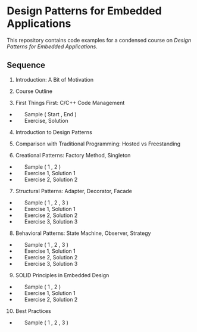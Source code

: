 # Design Patterns for Embedded Applications

This repository contains code examples for a condensed course on *Design Patterns for Embedded Applications*.



## Sequence

  01. Introduction: A Bit of Motivation
  02. Course Outline

  03. First Things First: C/C++ Code Management
  * &nbsp; &nbsp; &nbsp;   Sample ( Start , End )
  * &nbsp; &nbsp; &nbsp;   Exercise, Solution

  04. Introduction to Design Patterns
  05. Comparison with Traditional Programming: Hosted vs Freestanding
  
  06. Creational Patterns: Factory Method, Singleton
  * &nbsp; &nbsp; &nbsp;   Sample ( 1 , 2 )
  * &nbsp; &nbsp; &nbsp;   Exercise 1, Solution 1
  * &nbsp; &nbsp; &nbsp;   Exercise 2, Solution 2

  07. Structural Patterns: Adapter, Decorator, Facade
  * &nbsp; &nbsp; &nbsp;   Sample ( 1 , 2 , 3 )
  * &nbsp; &nbsp; &nbsp;   Exercise 1, Solution 1
  * &nbsp; &nbsp; &nbsp;   Exercise 2, Solution 2
  * &nbsp; &nbsp; &nbsp;   Exercise 3, Solution 3
  
  08. Behavioral Patterns: State Machine, Observer, Strategy
  * &nbsp; &nbsp; &nbsp;   Sample ( 1 , 2 , 3 )
  * &nbsp; &nbsp; &nbsp;   Exercise 1, Solution 1
  * &nbsp; &nbsp; &nbsp;   Exercise 2, Solution 2
  * &nbsp; &nbsp; &nbsp;   Exercise 3, Solution 3 
  
  09. SOLID Principles in Embedded Design
  * &nbsp; &nbsp; &nbsp;   Sample ( 1 , 2 )
  * &nbsp; &nbsp; &nbsp;   Exercise 1, Solution 1
  * &nbsp; &nbsp; &nbsp;   Exercise 2, Solution 2
  
  10. Best Practices
  * &nbsp; &nbsp; &nbsp;   Sample ( 1 , 2 , 3 )




  